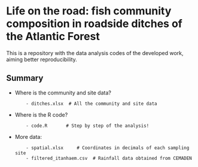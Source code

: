 # Life on the road: fish community composition in roadside ditches of the Atlantic Forest

This is a repository with the data analysis codes of the developed work, aiming better reproducibility. 

## Summary

- Where is the community and site data? 

          - ditches.xlsx  # All the community and site data

- Where is the R code?

          - code.R       # Step by step of the analysis!
  
- More data:

          - spatial.xlsx     # Coordinates in decimals of each sampling site
          - filtered_itanhaem.csv  # Rainfall data obtained from CEMADEN

